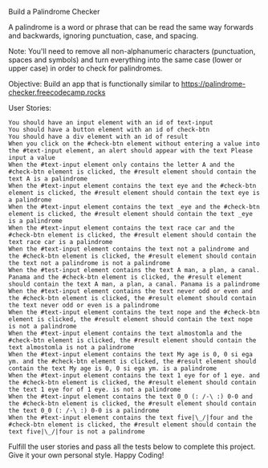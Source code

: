 Build a Palindrome Checker

A palindrome is a word or phrase that can be read the same way forwards and backwards, ignoring punctuation, case, and spacing.

Note: You'll need to remove all non-alphanumeric characters (punctuation, spaces and symbols) and turn everything into the same case (lower or upper case) in order to check for palindromes.

Objective: Build an app that is functionally similar to https://palindrome-checker.freecodecamp.rocks

User Stories:

    You should have an input element with an id of text-input
    You should have a button element with an id of check-btn
    You should have a div element with an id of result
    When you click on the #check-btn element without entering a value into the #text-input element, an alert should appear with the text Please input a value
    When the #text-input element only contains the letter A and the #check-btn element is clicked, the #result element should contain the text A is a palindrome
    When the #text-input element contains the text eye and the #check-btn element is clicked, the #result element should contain the text eye is a palindrome
    When the #text-input element contains the text _eye and the #check-btn element is clicked, the #result element should contain the text _eye is a palindrome
    When the #text-input element contains the text race car and the #check-btn element is clicked, the #result element should contain the text race car is a palindrome
    When the #text-input element contains the text not a palindrome and the #check-btn element is clicked, the #result element should contain the text not a palindrome is not a palindrome
    When the #test-input element contains the text A man, a plan, a canal. Panama and the #check-btn element is clicked, the #result element should contain the text A man, a plan, a canal. Panama is a palindrome
    When the #text-input element contains the text never odd or even and the #check-btn element is clicked, the #result element should contain the text never odd or even is a palindrome
    When the #text-input element contains the text nope and the #check-btn element is clicked, the #result element should contain the text nope is not a palindrome
    When the #text-input element contains the text almostomla and the #check-btn element is clicked, the #result element should contain the text almostomla is not a palindrome
    When the #text-input element contains the text My age is 0, 0 si ega ym. and the #check-btn element is clicked, the #result element should contain the text My age is 0, 0 si ega ym. is a palindrome
    When the #text-input element contains the text 1 eye for of 1 eye. and the #check-btn element is clicked, the #result element should contain the text 1 eye for of 1 eye. is not a palindrome
    When the #text-input element contains the text 0_0 (: /-\ :) 0-0 and the #check-btn element is clicked, the #result element should contain the text 0_0 (: /-\ :) 0-0 is a palindrome
    When the #text-input element contains the text five|\_/|four and the #check-btn element is clicked, the #result element should contain the text five|\_/|four is not a palindrome

Fulfill the user stories and pass all the tests below to complete this project. Give it your own personal style. Happy Coding!
